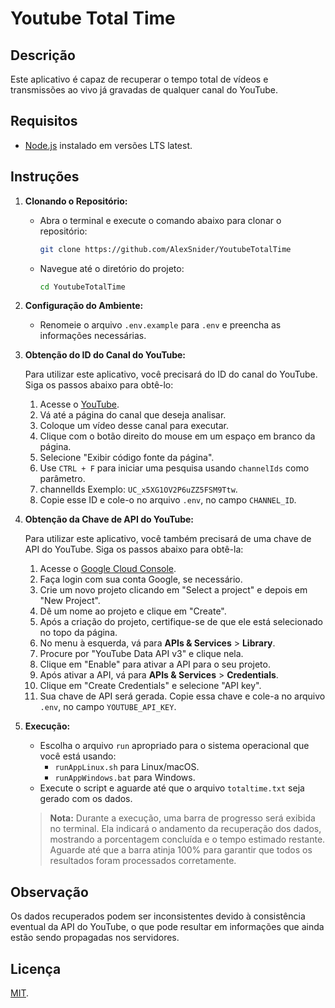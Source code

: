 # Youtube Total Time

## Descrição

Este aplicativo é capaz de recuperar o tempo total de vídeos e transmissões ao vivo já gravadas de qualquer canal do YouTube.

## Requisitos

- [Node.js](https://nodejs.org/) instalado em versões LTS latest.

## Instruções

1. **Clonando o Repositório:**
   - Abra o terminal e execute o comando abaixo para clonar o repositório:
     ```bash
     git clone https://github.com/AlexSnider/YoutubeTotalTime
     ```
   - Navegue até o diretório do projeto:
     ```bash
     cd YoutubeTotalTime
     ```

2. **Configuração do Ambiente:**
   - Renomeie o arquivo `.env.example` para `.env` e preencha as informações necessárias. 

3. **Obtenção do ID do Canal do YouTube:**

   Para utilizar este aplicativo, você precisará do ID do canal do YouTube. Siga os passos abaixo para obtê-lo:

   1. Acesse o [YouTube](https://www.youtube.com/).
   2. Vá até a página do canal que deseja analisar.
   3. Coloque um vídeo desse canal para executar.
   5. Clique com o botão direito do mouse em um espaço em branco da página.
   6. Selecione "Exibir código fonte da página".
   7. Use `CTRL + F` para iniciar uma pesquisa usando `channelIds` como parâmetro.
   8. channelIds Exemplo: `UC_x5XG1OV2P6uZZ5FSM9Ttw`.
   4. Copie esse ID e cole-o no arquivo `.env`, no campo `CHANNEL_ID`.

4. **Obtenção da Chave de API do YouTube:**

   Para utilizar este aplicativo, você também precisará de uma chave de API do YouTube. Siga os passos abaixo para obtê-la:

   1. Acesse o [Google Cloud Console](https://console.cloud.google.com/).
   2. Faça login com sua conta Google, se necessário.
   3. Crie um novo projeto clicando em "Select a project" e depois em "New Project".
   4. Dê um nome ao projeto e clique em "Create".
   5. Após a criação do projeto, certifique-se de que ele está selecionado no topo da página.
   6. No menu à esquerda, vá para **APIs & Services** > **Library**.
   7. Procure por "YouTube Data API v3" e clique nela.
   8. Clique em "Enable" para ativar a API para o seu projeto.
   9. Após ativar a API, vá para **APIs & Services** > **Credentials**.
   10. Clique em "Create Credentials" e selecione "API key".
   11. Sua chave de API será gerada. Copie essa chave e cole-a no arquivo `.env`, no campo `YOUTUBE_API_KEY`.

5. **Execução:**
   - Escolha o arquivo `run` apropriado para o sistema operacional que você está usando:
     - `runAppLinux.sh` para Linux/macOS.
     - `runAppWindows.bat` para Windows.
   - Execute o script e aguarde até que o arquivo `totaltime.txt` seja gerado com os dados.

   > **Nota:** Durante a execução, uma barra de progresso será exibida no terminal. Ela indicará o andamento da recuperação dos dados, mostrando a porcentagem concluída e o tempo estimado restante. Aguarde até que a barra atinja 100% para garantir que todos os resultados foram processados corretamente.

## Observação

Os dados recuperados podem ser inconsistentes devido à consistência eventual da API do YouTube, o que pode resultar em informações que ainda estão sendo propagadas nos servidores.

## Licença

[MIT](https://github.com/AlexSnider/YoutubeTotalTime/blob/main/LICENSE).
